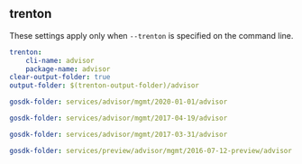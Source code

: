 
## trenton

These settings apply only when `--trenton` is specified on the command line.

``` yaml $(trenton)
trenton:
    cli-name: advisor
    package-name: advisor
clear-output-folder: true
output-folder: $(trenton-output-folder)/advisor
```

``` yaml $(tag) == 'package-2020-01' && $(trenton)
gosdk-folder: services/advisor/mgmt/2020-01-01/advisor
```

``` yaml $(tag) == 'package-2017-04' && $(trenton)
gosdk-folder: services/advisor/mgmt/2017-04-19/advisor
```

``` yaml $(tag) == 'package-2017-03' && $(trenton)
gosdk-folder: services/advisor/mgmt/2017-03-31/advisor
```

``` yaml $(tag) == 'package-2016-07-preview' && $(trenton)
gosdk-folder: services/preview/advisor/mgmt/2016-07-12-preview/advisor
```
